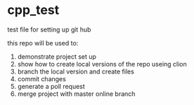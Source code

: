 # cpp_test
test file for setting up git hub

this repo will be used to: 

1. demonstrate project set up 
2. show how to create local versions of the repo useing clion
3. branch the local version and create files 
4. commit changes 
5. generate a poll request 
6. merge project with master online branch 
